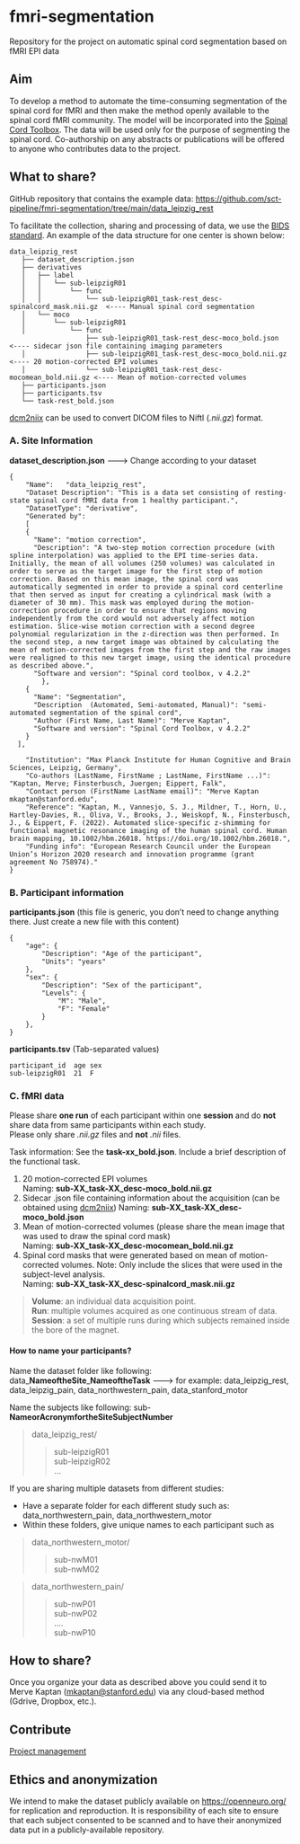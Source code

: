 # fmri-segmentation
Repository for the project on automatic spinal cord segmentation based on fMRI EPI data

## Aim
To develop a method to automate the time-consuming segmentation
of the spinal cord for fMRI and then make the method openly available to the spinal cord fMRI community. The model will be incorporated into the [Spinal Cord Toolbox](https://spinalcordtoolbox.com/). The data will be used only for the purpose of segmenting the spinal cord. Co-authorship on any abstracts or publications will be offered to anyone who contributes data to the project.

## What to share?
GitHub repository that contains the example data: https://github.com/sct-pipeline/fmri-segmentation/tree/main/data_leipzig_rest

To facilitate the collection, sharing and processing of data, we use the [BIDS standard](https://bids.neuroimaging.io/). An example of the data structure for one center is shown below:
```
data_leipzig_rest
   ├── dataset_description.json
   ├── derivatives
   │   ├── label
   │   │   └── sub-leipzigR01
   │   │       └── func
   │   │           └── sub-leipzigR01_task-rest_desc-spinalcord_mask.nii.gz  <---- Manual spinal cord segmentation
   │   └── moco
   │       └── sub-leipzigR01
   │           └── func
                   ├── sub-leipzigR01_task-rest_desc-moco_bold.json       <---- sidecar json file containing imaging parameters
   │               ├── sub-leipzigR01_task-rest_desc-moco_bold.nii.gz     <---- 20 motion-corrected EPI volumes                 
   │               └── sub-leipzigR01_task-rest_desc-mocomean_bold.nii.gz <---- Mean of motion-corrected volumes
   ├── participants.json
   ├── participants.tsv
   └── task-rest_bold.json
   ```
[dcm2niix](https://github.com/rordenlab/dcm2niix) can be used to convert DICOM files to NiftI (*.nii.gz*) format.

### A. Site Information
**dataset_description.json** ---> Change according to your dataset
```
{
	"Name":   "data_leipzig_rest",
	"Dataset Description": "This is a data set consisting of resting-state spinal cord fMRI data from 1 healthy participant.",
	"DatasetType": "derivative",
	"Generated by":
	[
    {
      "Name": "motion correction",
      "Description": "A two-step motion correction procedure (with spline interpolation) was applied to the EPI time-series data. Initially, the mean of all volumes (250 volumes) was calculated in order to serve as the target image for the first step of motion correction. Based on this mean image, the spinal cord was automatically segmented in order to provide a spinal cord centerline that then served as input for creating a cylindrical mask (with a diameter of 30 mm). This mask was employed during the motion-correction procedure in order to ensure that regions moving independently from the cord would not adversely affect motion estimation. Slice-wise motion correction with a second degree polynomial regularization in the z-direction was then performed. In the second step, a new target image was obtained by calculating the mean of motion-corrected images from the first step and the raw images were realigned to this new target image, using the identical procedure as described above.",
      "Software and version": "Spinal cord toolbox, v 4.2.2"
        },
    {
      "Name": "Segmentation",
      "Description  (Automated, Semi-automated, Manual)": "semi- automated segmentation of the spinal cord",
      "Author (First Name, Last Name)": "Merve Kaptan",
      "Software and version": "Spinal Cord Toolbox, v 4.2.2"
    }
  ],

	"Institution": "Max Planck Institute for Human Cognitive and Brain Sciences, Leipzig, Germany",
	"Co-authors (LastName, FirstName ; LastName, FirstName ...)": "Kaptan, Merve; Finsterbusch, Juergen; Eippert, Falk",
	"Contact person (FirstName LastName email)": "Merve Kaptan mkaptan@stanford.edu",
	"Reference": "Kaptan, M., Vannesjo, S. J., Mildner, T., Horn, U., Hartley-Davies, R., Oliva, V., Brooks, J., Weiskopf, N., Finsterbusch, J., & Eippert, F. (2022). Automated slice-specific z-shimming for functional magnetic resonance imaging of the human spinal cord. Human brain mapping, 10.1002/hbm.26018. https://doi.org/10.1002/hbm.26018.",
	"Funding info": "European Research Council under the European Union’s Horizon 2020 research and innovation programme (grant agreement No 758974)."
}
```


### B. Participant information
**participants.json** (this file is generic, you don’t need to change anything there. Just create a new file with this content)
```
{
    "age": {
        "Description": "Age of the participant",
        "Units": "years"
    },
    "sex": {
        "Description": "Sex of the participant",
        "Levels": {
            "M": "Male",
            "F": "Female"
        }
    },
}
```
**participants.tsv** (Tab-separated values)
```
participant_id  age sex
sub-leipzigR01  21  F
````
### C. fMRI data
Please share **one run** of each participant within one **session** and do **not** share data from same participants within each study. <br />
Please only share *.nii.gz* files and **not** *.nii* files.

Task information: See the **task-xx_bold.json**. Include a brief description of the functional task.
1. 	20 motion-corrected EPI volumes <br />
Naming: **sub-XX_task-XX_desc-moco_bold.nii.gz**
2. Sidecar .json file containing information about the acquisition (can be obtained using [dcm2niix](https://github.com/rordenlab/dcm2niix))
Naming: **sub-XX_task-XX_desc-moco_bold.json**
3. 	Mean of motion-corrected volumes (please share the mean image that was used to draw the spinal cord mask) <br />
Naming: **sub-XX_task-XX_desc-mocomean_bold.nii.gz**
4. 	Spinal cord masks that were generated based on mean of motion-corrected volumes. Note: Only include the slices that were used in the subject-level analysis. <br />
Naming: **sub-XX_task-XX_desc-spinalcord_mask.nii.gz**

> **Volume**: an individual data acquisition point. <br />
> **Run**: multiple volumes acquired as one continuous stream of data. <br />
> **Session**: a set of multiple runs during which subjects remained inside the bore of the magnet.

#### How to name your participants?
Name the dataset folder like following:
data_**NameoftheSite**_**NameoftheTask** ---> for example: data_leipzig_rest, data_leipzig_pain, data_northwestern_pain, data_stanford_motor

Name the subjects like following: sub-**NameorAcronymfortheSiteSubjectNumber**
>  data_leipzig_rest/
  >> sub-leipzigR01 <br />
  >> sub-leipzigR02 <br />
  ...

If you are sharing multiple datasets from different studies:
- Have a separate folder for each different study such as: data_northwestern_pain, data_northwestern_motor
- Within these folders, give unique names to each participant such as

>  data_northwestern_motor/
  >> sub-nwM01 <br />
  >> sub-nwM02

> data_northwestern_pain/
>> sub-nwP01 <br />
>> sub-nwP02 <br />
>> .... <br />
sub-nwP10


## How to share?
Once you organize your data as described above you could send it to Merve Kaptan (mkaptan@stanford.edu) via any cloud-based method (Gdrive, Dropbox, etc.).

## Contribute

[Project management](https://github.com/orgs/sct-pipeline/projects/1)

## Ethics and anonymization
We intend to make the dataset publicly available on https://openneuro.org/ for replication and reproduction. It is responsibility of each site to ensure that each subject consented to be scanned and to have their anonymized data put in a publicly-available repository.
